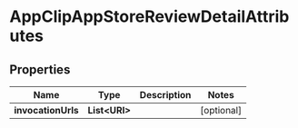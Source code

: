 

# AppClipAppStoreReviewDetailAttributes


## Properties

| Name | Type | Description | Notes |
|------------ | ------------- | ------------- | -------------|
|**invocationUrls** | **List&lt;URI&gt;** |  |  [optional] |



